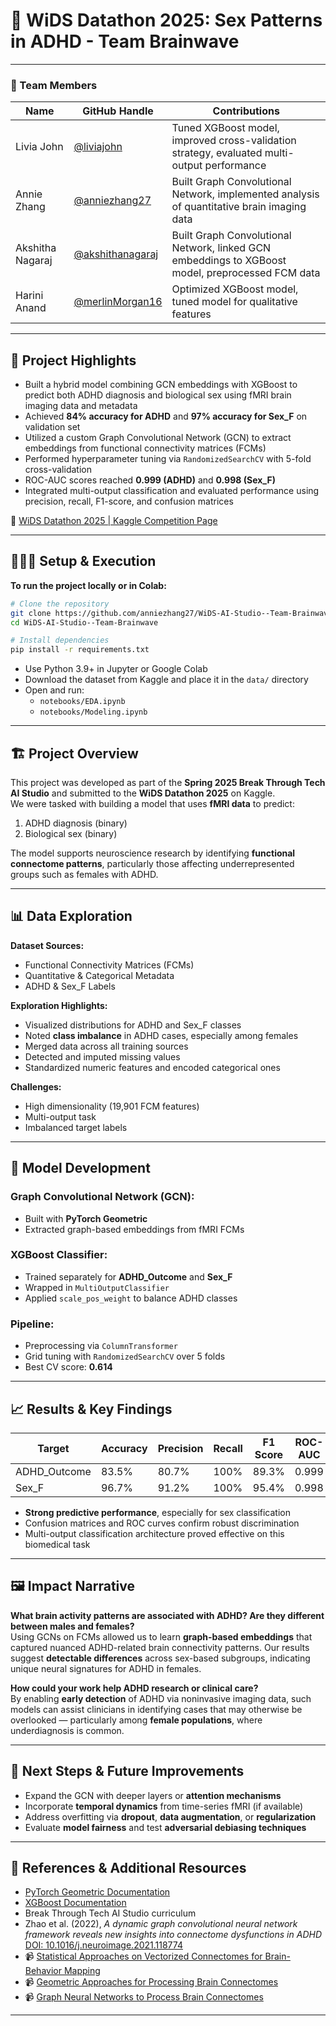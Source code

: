 # 🧠 WiDS Datathon 2025: Sex Patterns in ADHD - Team Brainwave

---

### **👥 Team Members**

| Name            | GitHub Handle     | Contributions                                                                 |
|-----------------|-------------------|-------------------------------------------------------------------------------|
| Livia John      | [@liviajohn](https://github.com/liviajohn)         | Tuned XGBoost model, improved cross-validation strategy, evaluated multi-output performance |
| Annie Zhang     | [@anniezhang27](https://github.com/anniezhang27)   | Built Graph Convolutional Network, implemented analysis of quantitative brain imaging data |
| Akshitha Nagaraj| [@akshithanagaraj](https://github.com/akshithanagaraj) | Built Graph Convolutional Network, linked GCN embeddings to XGBoost model, preprocessed FCM data |
| Harini Anand    | [@merlinMorgan16](https://github.com/merlinMorgan16) | Optimized XGBoost model, tuned model for qualitative features                 |

---

## **🎯 Project Highlights**

- Built a hybrid model combining GCN embeddings with XGBoost to predict both ADHD diagnosis and biological sex using fMRI brain imaging data and metadata  
- Achieved **84% accuracy for ADHD** and **97% accuracy for Sex_F** on validation set  
- Utilized a custom Graph Convolutional Network (GCN) to extract embeddings from functional connectivity matrices (FCMs)  
- Performed hyperparameter tuning via `RandomizedSearchCV` with 5-fold cross-validation  
- ROC-AUC scores reached **0.999 (ADHD)** and **0.998 (Sex_F)**  
- Integrated multi-output classification and evaluated performance using precision, recall, F1-score, and confusion matrices  

🔗 [WiDS Datathon 2025 | Kaggle Competition Page](https://www.kaggle.com/competitions/widsdatathon2025/overview)

---

## **👩🏽‍💻 Setup & Execution**

**To run the project locally or in Colab:**

```bash
# Clone the repository
git clone https://github.com/anniezhang27/WiDS-AI-Studio--Team-Brainwave.git
cd WiDS-AI-Studio--Team-Brainwave

# Install dependencies
pip install -r requirements.txt
```

- Use Python 3.9+ in Jupyter or Google Colab  
- Download the dataset from Kaggle and place it in the `data/` directory  
- Open and run:
  - `notebooks/EDA.ipynb`
  - `notebooks/Modeling.ipynb`

---

## **🏗️ Project Overview**

This project was developed as part of the **Spring 2025 Break Through Tech AI Studio** and submitted to the **WiDS Datathon 2025** on Kaggle.  
We were tasked with building a model that uses **fMRI data** to predict:

1. ADHD diagnosis (binary)
2. Biological sex (binary)

The model supports neuroscience research by identifying **functional connectome patterns**, particularly those affecting underrepresented groups such as females with ADHD.

---

## **📊 Data Exploration**

**Dataset Sources:**
- Functional Connectivity Matrices (FCMs)
- Quantitative & Categorical Metadata
- ADHD & Sex_F Labels

**Exploration Highlights:**
- Visualized distributions for ADHD and Sex_F classes
- Noted **class imbalance** in ADHD cases, especially among females
- Merged data across all training sources
- Detected and imputed missing values
- Standardized numeric features and encoded categorical ones

**Challenges:**
- High dimensionality (19,901 FCM features)
- Multi-output task
- Imbalanced target labels

---

## **🧠 Model Development**

### Graph Convolutional Network (GCN):
- Built with **PyTorch Geometric**
- Extracted graph-based embeddings from fMRI FCMs

### XGBoost Classifier:
- Trained separately for **ADHD_Outcome** and **Sex_F**
- Wrapped in `MultiOutputClassifier`
- Applied `scale_pos_weight` to balance ADHD classes

### Pipeline:
- Preprocessing via `ColumnTransformer`
- Grid tuning with `RandomizedSearchCV` over 5 folds
- Best CV score: **0.614**

---

## **📈 Results & Key Findings**

| Target        | Accuracy | Precision | Recall | F1 Score | ROC-AUC |
|---------------|----------|-----------|--------|----------|---------|
| ADHD_Outcome  | 83.5%    | 80.7%     | 100%   | 89.3%    | 0.999   |
| Sex_F         | 96.7%    | 91.2%     | 100%   | 95.4%    | 0.998   |

- **Strong predictive performance**, especially for sex classification  
- Confusion matrices and ROC curves confirm robust discrimination  
- Multi-output classification architecture proved effective on this biomedical task

---

## **🖼️ Impact Narrative**

**What brain activity patterns are associated with ADHD? Are they different between males and females?**  
Using GCNs on FCMs allowed us to learn **graph-based embeddings** that captured nuanced ADHD-related brain connectivity patterns. Our results suggest **detectable differences** across sex-based subgroups, indicating unique neural signatures for ADHD in females.

**How could your work help ADHD research or clinical care?**  
By enabling **early detection** of ADHD via noninvasive imaging data, such models can assist clinicians in identifying cases that may otherwise be overlooked — particularly among **female populations**, where underdiagnosis is common.

---

## **🚀 Next Steps & Future Improvements**

- Expand the GCN with deeper layers or **attention mechanisms**
- Incorporate **temporal dynamics** from time-series fMRI (if available)
- Address overfitting via **dropout**, **data augmentation**, or **regularization**
- Evaluate **model fairness** and test **adversarial debiasing techniques**

---

## **📄 References & Additional Resources**

- [PyTorch Geometric Documentation](https://pytorch-geometric.readthedocs.io/)
- [XGBoost Documentation](https://xgboost.readthedocs.io/)
- Break Through Tech AI Studio curriculum
- Zhao et al. (2022), _A dynamic graph convolutional neural network framework reveals new insights into connectome dysfunctions in ADHD_  
  [DOI: 10.1016/j.neuroimage.2021.118774](https://doi.org/10.1016/j.neuroimage.2021.118774)
- 📹 [Statistical Approaches on Vectorized Connectomes for Brain-Behavior Mapping](https://youtu.be/jbIsfVxuMWM?si=4n6Ghe9Eoh5lO1eL)  
- 📹 [Geometric Approaches for Processing Brain Connectomes](https://youtu.be/vtHBOBOcn6E?si=Q0FuLhRJAHxqRcPx)  
- 📹 [Graph Neural Networks to Process Brain Connectomes](https://youtu.be/OkE3776GfWU?si=u1q_45MKaRzue70d)

---
